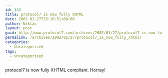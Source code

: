 ```yaml
---
id: 143
title: protocol7 is now fully XHTML
date: 2002-01-27T23:18:51+00:00
author: Niklas
layout: post
guid: http://www.protocol7.com/archives/2002/01/27/protocol7-is-now-fully-xhtml/
permalink: /archives/2002/01/27/protocol7_is_now_fully_xhtml/
categories:
  - Uncategorized
tags:
  - Uncategorized
---
```

<div class='microid-8f0f4c4982a7ced30c273630743d2963cb6bcf28'>
  <p>
    protocol7 is now fully XHTML compliant. Horray!
  </p>
</div>